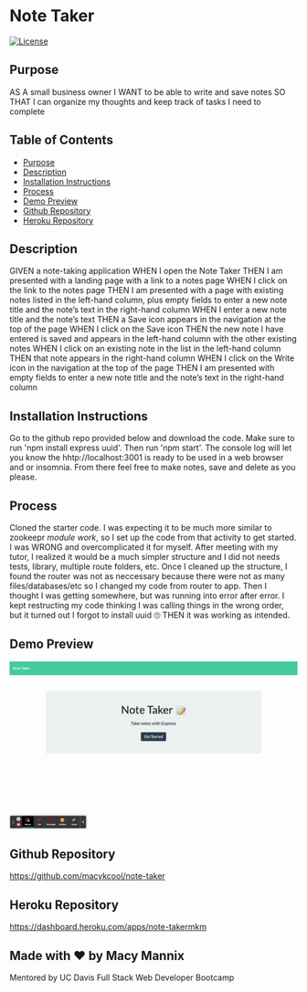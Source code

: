 # Note Taker

[![License](https://img.shields.io/badge/License-Apache_2.0-blue.svg)](https://opensource.org/licenses/Apache-2.0)

## Purpose
AS A small business owner
I WANT to be able to write and save notes
SO THAT I can organize my thoughts and keep track of tasks I need to complete

## Table of Contents
- [Purpose](#purpose) 
- [Description](#description) 
- [Installation Instructions](#installation-instructions)
- [Process](#process)
- [Demo Preview](#demo-preview)
- [Github Repository](#github-repository)
- [Heroku Repository](#heroku-repository)

## Description
GIVEN a note-taking application
WHEN I open the Note Taker
THEN I am presented with a landing page with a link to a notes page
WHEN I click on the link to the notes page
THEN I am presented with a page with existing notes listed in the left-hand column, plus empty fields to enter a new note title and the note’s text in the right-hand column
WHEN I enter a new note title and the note’s text
THEN a Save icon appears in the navigation at the top of the page
WHEN I click on the Save icon
THEN the new note I have entered is saved and appears in the left-hand column with the other existing notes
WHEN I click on an existing note in the list in the left-hand column
THEN that note appears in the right-hand column
WHEN I click on the Write icon in the navigation at the top of the page
THEN I am presented with empty fields to enter a new note title and the note’s text in the right-hand column

## Installation Instructions  
Go to the github repo provided below and download the code. Make sure to run 'npm install express uuid'. Then run 'npm start'. 
The console log will let you know the hhtp://localhost:3001 is ready to be used in a web browser and or insomnia. 
From there feel free to make notes, save and delete as you please. 

## Process
Cloned the starter code. I was expecting it to be much more similar to zookeepr *module work*, so I set up the code from that activity to get started. 
I was WRONG and overcomplicated it for myself. After meeting with my tutor, I realized it would be a much simpler structure and I did not needs tests, library, multiple route folders, etc. Once I cleaned up the structure, I found the router was not as neccessary because there were not as many files/databases/etc so I changed my code from router to app. Then I thought I was getting somewhere, but was running into error after error. I kept restructing my code thinking I was calling things in the wrong order, but it turned out I forgot to install uuid 🙄 THEN it was working as intended. 

## Demo Preview
![Note Taker demo](./gif/notetaker.gif)

## Github Repository
https://github.com/macykcool/note-taker

## Heroku Repository
https://dashboard.heroku.com/apps/note-takermkm

## Made with ❤️️ by Macy Mannix
Mentored by UC Davis Full Stack Web Developer Bootcamp
